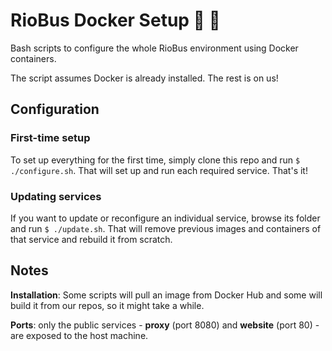 # RioBus Docker Setup 🚌 🐳

Bash scripts to configure the whole RioBus environment using Docker containers.

The script assumes Docker is already installed. The rest is on us!

## Configuration

### First-time setup

To set up everything for the first time, simply clone this repo and run `$ ./configure.sh`. That will set up and run each required service. That's it!

### Updating services

If you want to update or reconfigure an individual service, browse its folder and run `$ ./update.sh`. That will remove previous images and containers of that service and rebuild it from scratch.


## Notes

**Installation**: Some scripts will pull an image from Docker Hub and some will build it from our repos, so it might take a while.

**Ports**: only the public services - **proxy** (port 8080) and **website** (port 80) - are exposed to the host machine.